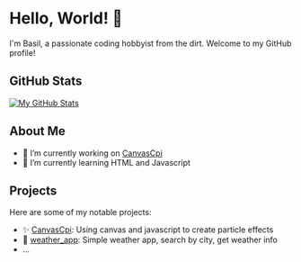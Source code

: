# Hello, World! 👋

I'm Basil, a passionate coding hobbyist from the dirt. Welcome to my GitHub profile!

## GitHub Stats

[![My GitHub Stats](https://github-readme-stats.vercel.app/api?username=B4si1&show_icons=true&hide=contribs,issues)](https://github.com/B4si1)

## About Me

- 🔭 I’m currently working on [CanvasCpi](https://github.com/B4si1/CanvasCpi)
- 🌱 I’m currently learning HTML and Javascript

## Projects

Here are some of my notable projects:

- ✨ [CanvasCpi](https://github.com/B4si1/CanvasCpi): Using canvas and javascript to create particle effects
- 🌈 [weather_app](https://github.com/B4si1/weather_app): Simple weather app, search by city, get weather info 
- ...




